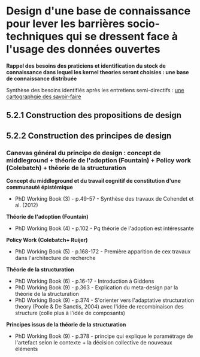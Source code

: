 # Design d'une base de connaissance pour lever les barrières socio-techniques qui se dressent face à l'usage des données ouvertes

**Rappel des besoins des praticiens et identification du stock de connaissance dans lequel les kernel theories seront choisies : une base de connaissance distribuée**

Synthèse des besoins identifiés après les entretiens semi-directifs : [une cartographgie des savoir-faire](http://opendatatales.com/un-tour-de-france-de-lopen-data-vers-une-cartographie-des-savoir-faire-des-territoires-intelligents/)

## 5.2.1 Construction des propositions de design 

## 5.2.2 Construction des principes de design 

### Canevas général du principe de design : concept de middleground + théorie de l'adoption (Fountain) + Policy work (Colebatch) + théorie de la structuration 

**Concept du middleground et du travail cognitif de constitution d'une communauté épistémique**

- PhD Working Book (3) - p.49-57 - Synthèse des travaux de Cohendet et al. (2012)

**Théorie de l'adoption (Fountain)**

- PhD Working Book (4) - p.102 - Pq théorie de l'adoption est intéressante 

**Policy Work (Colebatch+ Ruijer)**

- PhD Working Book (5) - p.168-172 - Première apparition de cex travaux dans l'architecture de recherche

**Théorie de la structuration**

- PhD Working Book (6) - p.16-17 -  Introduction à Giddens 
- PhD Working Book (9) - p.363 - Explication du meta-design par la théorie de la structuration
- PhD Working Book (9) - p.374 - S'orienter vers l'adaptative structuration theory (Poole & De Sanctis, 2004) avec l'idée de recombinaison des structure (colle plus à l'idée de composants)

**Principes issus de la théorie de la structuration**

- PhD Working Book (9) - p.378 - principe qui explique le paramétrage de l'artefact selon le contexte + la décision collective de nouveaux éléments
